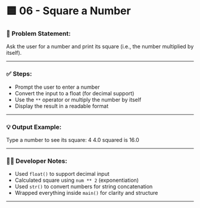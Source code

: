 # 🟦 06 - Square a Number

### 📌 Problem Statement:
Ask the user for a number and print its square (i.e., the number multiplied by itself).

---

### ✅ Steps:
- Prompt the user to enter a number
- Convert the input to a float (for decimal support)
- Use the `**` operator or multiply the number by itself
- Display the result in a readable format

---

### 💡 Output Example:

Type a number to see its square: 4
4.0 squared is 16.0


---

### 👨‍💻 Developer Notes:
- Used `float()` to support decimal input  
- Calculated square using `num ** 2` (exponentiation)  
- Used `str()` to convert numbers for string concatenation  
- Wrapped everything inside `main()` for clarity and structure

---
